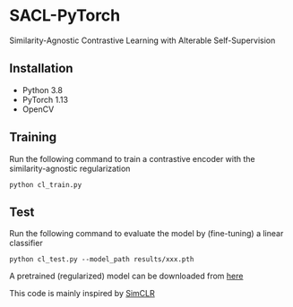 # SACL-PyTorch
Similarity-Agnostic Contrastive Learning with Alterable Self-Supervision

## Installation
- Python 3.8 
- PyTorch 1.13
- OpenCV

## Training
Run the following command to train a contrastive encoder with the similarity-agnostic regularization
```
python cl_train.py
```

## Test
Run the following command to evaluate the model by (fine-tuning) a linear classifier
```
python cl_test.py --model_path results/xxx.pth
```

A pretrained (regularized) model can be downloaded from [here](https://drive.google.com/file/d/1NkFd7C5mp2Hnx9Reh-1HWir6NihIUd9z/view)

This code is mainly inspired by [SimCLR](https://github.com/leftthomas/SimCLR)

